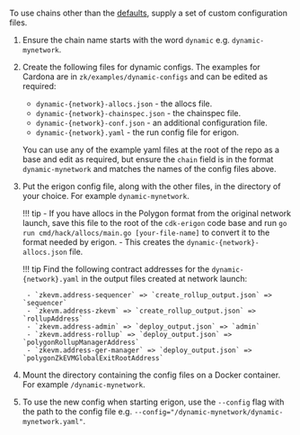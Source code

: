 To use chains other than the [defaults](releases.md#current-chainfork-support-status), supply a set of custom configuration files.

1. Ensure the chain name starts with the word `dynamic` e.g. `dynamic-mynetwork`.

2. Create the following files for dynamic configs. The examples for Cardona are in `zk/examples/dynamic-configs` and can be edited as required:

    - `dynamic-{network}-allocs.json` - the allocs file.
    - `dynamic-{network}-chainspec.json` - the chainspec file.
    - `dynamic-{network}-conf.json` - an additional configuration file.
    - `dynamic-{network}.yaml` - the run config file for erigon.  
    
    You can use any of the example yaml files at the root of the repo as a base and edit as required, but ensure the `chain` field is in the format `dynamic-mynetwork` and matches the names of the config files above.

3. Put the erigon config file, along with the other files, in the directory of your choice. For example `dynamic-mynetwork`.

    !!! tip
        - If you have allocs in the Polygon format from the original network launch, save this file to the root of the `cdk-erigon` code base and run `go run cmd/hack/allocs/main.go [your-file-name]` to convert it to the format needed by erigon. 
        - This creates the `dynamic-{network}-allocs.json` file.

    !!! tip
        Find the following contract addresses for the `dynamic-{network}.yaml` in the output files created at network launch:

        - `zkevm.address-sequencer` => `create_rollup_output.json` => `sequencer`
        - `zkevm.address-zkevm` => `create_rollup_output.json` => `rollupAddress`
        - `zkevm.address-admin` => `deploy_output.json` => `admin`
        - `zkevm.address-rollup` => `deploy_output.json` => `polygonRollupManagerAddress`
        - `zkevm.address-ger-manager` => `deploy_output.json` => `polygonZkEVMGlobalExitRootAddress`

4. Mount the directory containing the config files on a Docker container. For example `/dynamic-mynetwork`.

5. To use the new config when starting erigon, use the `--config` flag with the path to the config file e.g. `--config="/dynamic-mynetwork/dynamic-mynetwork.yaml"`.
